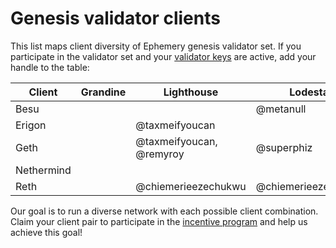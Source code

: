 # Genesis validator clients

This list maps client diversity of Ephemery genesis validator set. If you participate in the validator set and your [validator keys](https://github.com/ephemery-testnet/ephemery-genesis/tree/master/validators) are active, add your handle to the table: 

| Client     | Grandine | Lighthouse               | Lodestar            | Nimbus | Prysm    | Teku                |
| ---------- | -------- | ------------------------ | ------------------- | ------ | -------- | ------------------- |
| Besu       |          |                          | @metanull           |        |          | @coincashew         |
| Erigon     |          | @taxmeifyoucan           |                     |        |          |                     |
| Geth       |          | @taxmeifyoucan, @remyroy | @superphiz          |        |          |                     |
| Nethermind |          |                          |                     |        | pandaops |                     |
| Reth       |          | @chiemerieezechukwu      | @chiemerieezechukwu | @hydepwns |          | @chiemerieezechukwu |

Our goal is to run a diverse network with each possible client combination. Claim your client pair to participate in the [incentive program]( https://notes.ethereum.org/@MarioHavel/ephemery-incentives) and help us achieve this goal!
